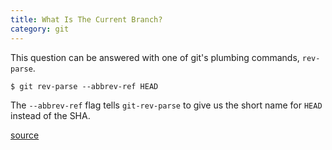 ```yaml
---
title: What Is The Current Branch?
category: git
---
```


This question can be answered with one of git's plumbing commands,
`rev-parse`.

```
$ git rev-parse --abbrev-ref HEAD
```

The `--abbrev-ref` flag tells `git-rev-parse` to give us the short name for
`HEAD` instead of the SHA.

[source](http://stackoverflow.com/a/12142066/535590)
